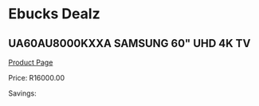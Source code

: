 
# Ebucks Dealz
## UA60AU8000KXXA SAMSUNG 60" UHD 4K TV
[Product Page](https://www.ebucks.com/web/shop/productSelected.do?prodId=1226606822&catId=363628796)

Price: R16000.00

Savings: 


	